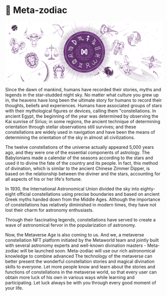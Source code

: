 # 📄 Meta-zodiac

![](.gitbook/assets/1.png)

Since the dawn of mankind, humans have recorded their stories, myths and legends in the star-studded night sky. No matter what culture you grew up in, the heavens have long been the ultimate story for humans to record their thoughts, beliefs and experiences. Humans have associated groups of stars with their mythological figures or devices, calling them "constellations. In ancient Egypt, the beginning of the year was determined by observing the Kai sunrise of Sirius; in some regions, the ancient technique of determining orientation through stellar observations still survives; and these constellations are widely used in navigation and have been the means of determining the orientation of the sky in almost all civilizations.

The twelve constellations of the universe actually appeared 5,000 years ago, and they were one of the essential components of astrology. The Babylonians made a calendar of the seasons according to the stars and used it to divine the fate of the country and its people. In fact, this method of divination, which is similar to the ancient Chinese Zimmer Dipper, is based on the relationship between the diviner and the stars, accounting for all aspects of his or her life's fortune.

In 1930, the International Astronomical Union divided the sky into eighty-eight official constellations using precise boundaries and based on ancient Greek myths handed down from the Middle Ages. Although the importance of constellations has relatively diminished in modern times, they have not lost their charm for astronomy enthusiasts.

Through their fascinating legends, constellations have served to create a wave of astronomical fervor in the popularization of astronomy.

Now, the Metaverse Age is also coming to us. And we, a metaverse constellation NFT platform initiated by the Metaworld team and jointly built with several astronomy experts and well-known divination masters - Meta-zodiac will be launched soon. Meta-zodiac will use our rich astronomical knowledge to combine advanced The technology of the metaverse can better present the wonderful constellation stories and magical divination skills to everyone. Let more people know and learn about the stories and functions of constellations in the metaverse world, so that every user can obtain more luck of his own in various ways while learning and participating. Let luck always be with you through every good moment of your life.
